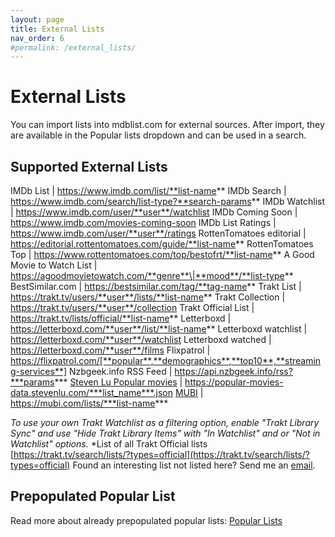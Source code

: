 ```yaml
---
layout: page
title: External Lists
nav_order: 6
#permalink: /external_lists/
---
```


# External Lists

You can import lists into mdblist.com for external sources. After import, they are available in the Popular lists dropdown and can be used in a search.

## Supported External Lists

IMDb List | https://www.imdb.com/list/**list-name** 
IMDb Search | https://www.imdb.com/search/list-type?**search-params**
IMDb Watchlist | https://www.imdb.com/user/**user**/watchlist
IMDb Coming Soon | https://www.imdb.com/movies-coming-soon
IMDb List Ratings | https://www.imdb.com/user/**user**/ratings
RottenTomatoes editorial | https://editorial.rottentomatoes.com/guide/**list-name**
RottenTomatoes Top | https://www.rottentomatoes.com/top/bestofrt/**list-name**
A Good Movie to Watch List | https://agoodmovietowatch.com/**genre**\|**mood**/**list-type**
BestSimilar.com | https://bestsimilar.com/tag/**tag-name**
Trakt List | https://trakt.tv/users/**user**/lists/**list-name**
Trakt Collection | https://trakt.tv/users/**user**/collection
Trakt Official List | https://trakt.tv/lists/official/**list-name** 
Letterboxd | https://letterboxd.com/**user**/list/**list-name**
Letterboxd watchlist | https://letterboxd.com/**user**/watchlist
Letterboxd watched | https://letterboxd.com/**user**/films
Flixpatrol | https://flixpatrol.com/[**popular**,**demographics**,**top10**,**streaming-services**]
Nzbgeek.info RSS Feed |  https://api.nzbgeek.info/rss?***params***
[Steven Lu Popular movies](https://github.com/sjlu/popular-movies) | https://popular-movies-data.stevenlu.com/***list_name***.json
[MUBI](https://mubi.com/lists/) |  https://mubi.com/lists/***list-name***

*To use your own Trakt Watchlist as a filtering option, enable "Trakt Library Sync" and use "Hide Trakt Library Items" with "In Watchlist" and or "Not in Watchlist" options.*
*List of all Trakt Official lists [https://trakt.tv/search/lists/?types=official](https://trakt.tv/search/lists/?types=official)
Found an interesting list not listed here? Send me an [email](mailto:linas@mdblist.com).

## Prepopulated Popular List

Read more about already prepopulated popular lists: [Popular Lists](popular_lists)
